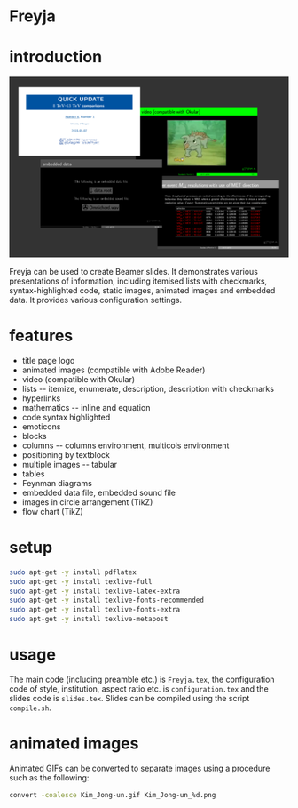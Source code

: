 # Freyja

# introduction

![](images_2/2015-05-12T0817Z.png)

Freyja can be used to create Beamer slides. It demonstrates various presentations of information, including itemised lists with checkmarks, syntax-highlighted code, static images, animated images and embedded data. It provides various configuration settings.

# features

- title page logo
- animated images (compatible with Adobe Reader)
- video (compatible with Okular)
- lists -- itemize, enumerate, description, description with checkmarks
- hyperlinks
- mathematics -- inline and equation
- code syntax highlighted
- emoticons
- blocks
- columns -- columns environment, multicols environment
- positioning by textblock
- multiple images -- tabular
- tables
- Feynman diagrams
- embedded data file, embedded sound file
- images in circle arrangement (TikZ)
- flow chart (TikZ)

# setup

```Bash
sudo apt-get -y install pdflatex
sudo apt-get -y install texlive-full
sudo apt-get -y install texlive-latex-extra
sudo apt-get -y install texlive-fonts-recommended
sudo apt-get -y install texlive-fonts-extra
sudo apt-get -y install texlive-metapost
```

# usage

The main code (including preamble etc.) is `Freyja.tex`, the configuration code of style, institution, aspect ratio etc. is `configuration.tex` and the slides code is `slides.tex`. Slides can be compiled using the script `compile.sh`.

# animated images

Animated GIFs can be converted to separate images using a procedure such as the following:

```Bash
convert -coalesce Kim_Jong-un.gif Kim_Jong-un_%d.png
```
